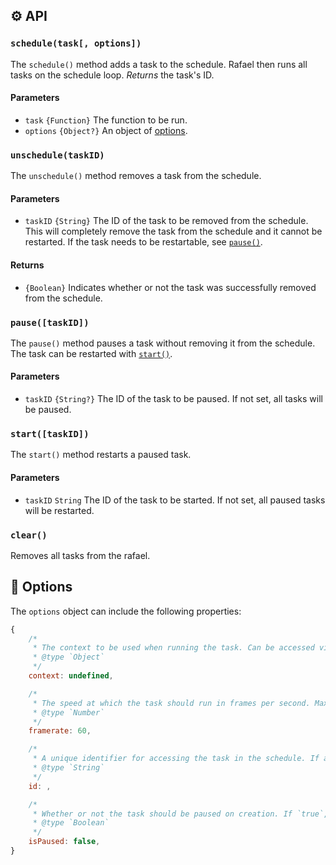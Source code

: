 ## ⚙️ API

### `schedule(task[, options])`

The `schedule()` method adds a task to the schedule. Rafael then runs all tasks on the schedule loop. *Returns* the task's ID.

#### Parameters

* `task` `{Function}` The function to be run.
* `options` `{Object?}` An object of [options](#-options).





### `unschedule(taskID)`

The `unschedule()` method removes a task from the schedule.

#### Parameters

* `taskID` `{String}` The ID of the task to be removed from the schedule. This will completely remove the task from the schedule and it cannot be restarted. If the task needs to be restartable, see [`pause()`](#pausetaskid).

#### Returns
- `{Boolean}` Indicates whether or not the task was successfully removed from the schedule.





### `pause([taskID])`

The `pause()` method pauses a task without removing it from the schedule. The task can be restarted with [`start()`](#start).

#### Parameters

* `taskID` `{String?}` The ID of the task to be paused. If not set, all tasks will be paused.





### `start([taskID])`

The `start()` method restarts a paused task.

#### Parameters

* `taskID` `String` The ID of the task to be started. If not set, all paused tasks will be restarted.





### `clear()`

Removes all tasks from the rafael.





## 🔧 Options

The `options` object can include the following properties:

```javascript
{
	/*
	 * The context to be used when running the task. Can be accessed via `this` within the task.
	 * @type `Object`
	 */
	context: undefined,

	/*
	 * The speed at which the task should run in frames per second. Max is 60.
	 * @type `Number`
	 */
	framerate: 60,

	/*
	 * A unique identifier for accessing the task in the schedule. If an ID is not passed then one will be generated automatically.
	 * @type `String`
	 */
	id: ,

	/*
	 * Whether or not the task should be paused on creation. If `true`, task can be started with `start()`.
	 * @type `Boolean`
	 */
	isPaused: false,
}
```
